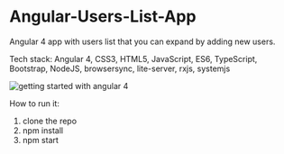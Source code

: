 # Angular-Users-List-App
Angular 4 app with users list that you can expand by adding new users.

Tech stack: Angular 4, CSS3, HTML5, JavaScript, ES6, TypeScript, Bootstrap, NodeJS, browsersync, lite-server, rxjs, systemjs

![getting started with angular 4](https://user-images.githubusercontent.com/17829904/31628681-bb618c18-b2b1-11e7-84dc-80371967760d.png)

How to run it:
  1. clone the repo
  2. npm install
  3. npm start
